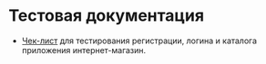 # Тестовая документация
- [Чек-лист](https://docs.google.com/spreadsheets/d/1EQh79rNgiqckLNoDitmzOn94000iK3MuUhVeDcb4bbM/edit?usp=sharing) для тестирования регистрации, логина и каталога приложения интернет-магазин.
